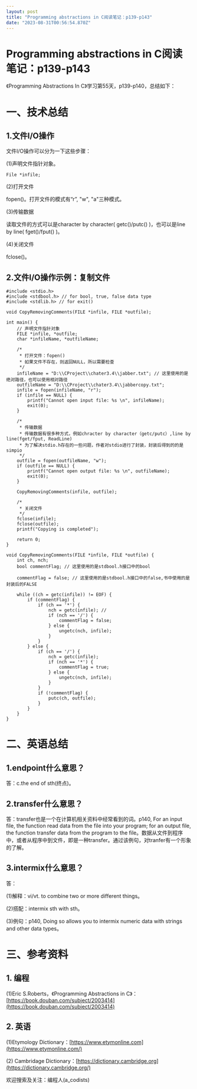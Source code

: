 ```yaml
---
layout: post
title: "Programming abstractions in C阅读笔记：p139-p143"
date: "2023-08-31T00:56:54.870Z"
---
```

Programming abstractions in C阅读笔记：p139-p143
===========================================

《Programming Abstractions In C》学习第55天，p139-p140，总结如下：

一、技术总结
======

1.文件I/O操作
---------

文件I/O操作可以分为一下这些步骤：

(1)声明文件指针对象。

    File *infile;
    

(2)打开文件

fopen()。打开文件的模式有“r”, "w", "a"三种模式。

(3)传输数据

读取文件的方式可以是character by character( getc()/putc() )，也可以是line by line( fget()/fput() )。

(4)关闭文件

fclose()。

2.文件I/O操作示例：复制文件
----------------

    #include <stdio.h>
    #include <stdbool.h> // for bool, true, false data type
    #include <stdlib.h> // for exit()
    
    void CopyRemovingComments(FILE *infile, FILE *outfile);
    
    int main() {
        // 声明文件指针对象
        FILE *infile, *outfile;
        char *infileName, *outfileName;
    
        /*
         * 打开文件：fopen()
         * 如果文件不存在，则返回NULL，所以需要检查
         */
        infileName = "D:\\CProject\\chater3.4\\jabber.txt"; // 这里使用的是绝对路径，也可以使用相对路径
        outfileName = "D:\\CProject\\chater3.4\\jabbercopy.txt";
        infile = fopen(infileName, "r");
        if (infile == NULL) {
            printf("Cannot open input file: %s \n", infileName);
            exit(0);
        }
    
        /*
         * 传输数据
         * 传输数据有很多种方式，例如chracter by character（getc/putc）,line by line(fget/fput, ReadLine)
         * 为了解决stdio.h存在的一些问题，作者对stdio进行了封装，封装后得到的的是simpio
         */
        outfile = fopen(outfileName, "w");
        if (outfile == NULL) {
            printf("Cannot open output file: %s \n", outfileName);
            exit(0);
        }
    
        CopyRemovingComments(infile, outfile);
    
        /*
         * 关闭文件
         */
        fclose(infile);
        fclose(outfile);
        printf("Copying is completed");
    
        return 0;
    }
    
    void CopyRemovingComments(FILE *infile, FILE *outfile) {
        int ch, nch;
        bool commentFlag; // 这里使用的是stdbool.h接口中的bool
    
        commentFlag = false; // 这里使用的是stdbool.h接口中的false,书中使用的是封装后的FALSE
    
        while ((ch = getc(infile)) != EOF) {
            if (commentFlag) {
                if (ch == '*') {
                    nch = getc(infile); //
                    if (nch == '/') {
                        commentFlag = false;
                    } else {
                        ungetc(nch, infile);
                    }
                }
            } else {
                if (ch == '/') {
                    nch = getc(infile);
                    if (nch == '*') {
                        commentFlag = true;
                    } else {
                        ungetc(nch, infile);
                    }
                }
                if (!commentFlag) {
                    putc(ch, outfile);
                }
            }
        }
    }
    

二、英语总结
======

1.endpoint什么意思？
---------------

答：c.the end of sth(终点)。

2.transfer什么意思？
---------------

答：transfer也是一个在计算机相关资料中经常看到的词。p140, For an input file, the function read data from the file into your program; for an output file, the function transfer data from the program to the file。数据从文件到程序中，或者从程序中到文件，即是一种transfer。通过该例句，对tranfer有一个形象的了解。

3.intermix什么意思？
---------------

答：

(1)解释：vi/vt. to combine two or more different things。

(2)搭配：intermix sth with sth。

(3)例句：p140, Doing so allows you to intermix numeric data with strings and other data types。

三、参考资料
======

1\. 编程
------

(1)Eric S.Roberts，《Programming Abstractions in C》：[https://book.douban.com/subject/2003414](https://book.douban.com/subject/2003414)

2\. 英语
------

(1)Etymology Dictionary：[https://www.etymonline.com](https://www.etymonline.com/)

(2) Cambridage Dictionary：[https://dictionary.cambridge.org](https://dictionary.cambridge.org/)

欢迎搜索及关注：编程人(a\_codists)
